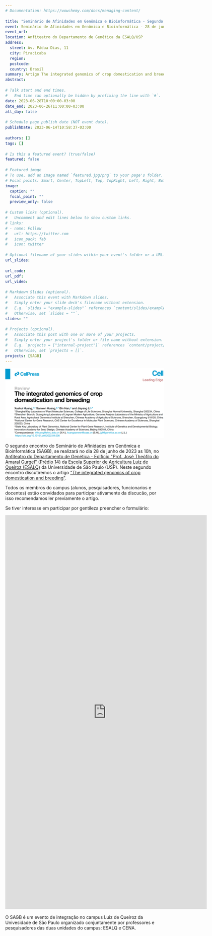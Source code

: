 ```yaml
---
# Documentation: https://wowchemy.com/docs/managing-content/

title: "Seminário de Afinidades em Genômica e Bioinformática - Segundo encontro"
event: Seminário de Afinidades em Genômica e Bioinformática - 28 de junho de 2023
event_url:
location: Anfiteatro do Departamento de Genética da ESALQ/USP
address:
  street: Av. Pádua Dias, 11
  city: Piracicaba
  region:
  postcode:
  country: Brasil
summary: Artigo The integrated genomics of crop domestication and breeding
abstract:

# Talk start and end times.
#   End time can optionally be hidden by prefixing the line with `#`.
date: 2023-06-28T10:00:00-03:00
date_end: 2023-06-26T11:00:00-03:00
all_day: false

# Schedule page publish date (NOT event date).
publishDate: 2023-06-14T10:58:37-03:00

authors: []
tags: []

# Is this a featured event? (true/false)
featured: false

# Featured image
# To use, add an image named `featured.jpg/png` to your page's folder. 
# Focal points: Smart, Center, TopLeft, Top, TopRight, Left, Right, BottomLeft, Bottom, BottomRight.
image:
  caption: ""
  focal_point: ""
  preview_only: false

# Custom links (optional).
#   Uncomment and edit lines below to show custom links.
# links:
# - name: Follow
#   url: https://twitter.com
#   icon_pack: fab
#   icon: twitter

# Optional filename of your slides within your event's folder or a URL.
url_slides:

url_code:
url_pdf:
url_video:

# Markdown Slides (optional).
#   Associate this event with Markdown slides.
#   Simply enter your slide deck's filename without extension.
#   E.g. `slides = "example-slides"` references `content/slides/example-slides.md`.
#   Otherwise, set `slides = ""`.
slides: ""

# Projects (optional).
#   Associate this post with one or more of your projects.
#   Simply enter your project's folder or file name without extension.
#   E.g. `projects = ["internal-project"]` references `content/project/deep-learning/index.md`.
#   Otherwise, set `projects = []`.
projects: [SAGB]
---
```


![The integrated genomics of crop domestication and breeding](paper.png "The integrated genomics of crop domestication and breeding")

O segundo encontro do Seminário de Afinidades em Genômica e Bioinformática (SAGB), se realizará no dia 28 de junho de 2023 as 10h, no [Anfiteatro do Departamento de Genética - Edifício "Prof. José Theófilo do Amaral Gurgel" (Prédio 14)](https://www.esalq.usp.br/acom/mapa/mapa.htm) da [Escola Superior de Agricultura Luiz de Queiroz (ESALQ)](https://goo.gl/maps/a6EAUzQEy3E59iyP8) da Universidade de São Paulo (USP). Neste segundo encontro discutiremos o artigo ["The integrated genomics of crop domestication and breeding"](https://www.cell.com/cell/fulltext/S0092-8674(22)00534-7).

Todos os membros do campus (alunos, pesquisadores, funcionarios e docentes) estão convidados para participar ativamente da discucão, por isso recomendamos ler previamente o artigo.

Se tiver interesse em participar por gentileza preencher o formulário:

<iframe src="https://docs.google.com/forms/d/e/1FAIpQLSdZd8i0PWfHw9XlmNakbmkmnA_xphPtiQrO13zy2gRzjSLQWA/viewform?embedded=true" width="640" height="1252" frameborder="0" marginheight="0" marginwidth="0">Carregando…</iframe>

O SAGB é um evento de integração no campus Luiz de Queiroz da Univesidade de São Paulo organizado conjuntamente por professores e pesquisadores das duas unidades do campus: ESALQ e CENA.
